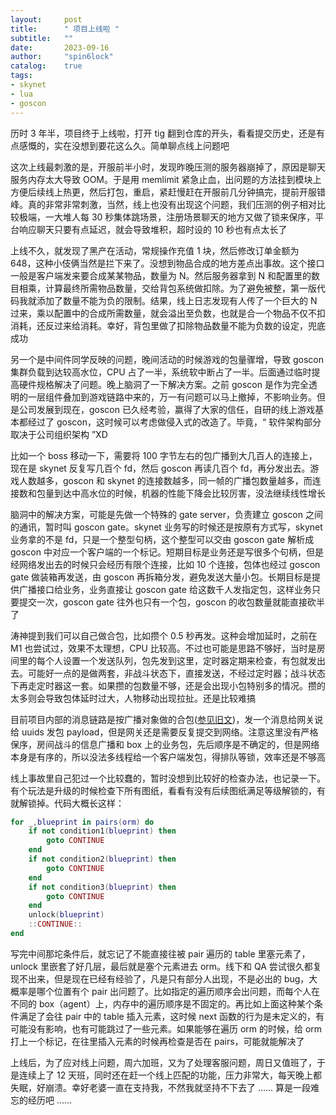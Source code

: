 ```yaml
---
layout:     post
title:      " 项目上线啦 "
subtitle:   ""
date:       2023-09-16
author:     "spin6lock"
catalog:    true
tags:
- skynet
- lua
- goscon
---
```

历时 3 年半，项目终于上线啦，打开 tig 翻到仓库的开头，看看提交历史，还是有点感慨的，实在没想到要花这么久。简单聊点线上问题吧

这次上线最刺激的是，开服前半小时，发现昨晚压测的服务器崩掉了，原因是聊天服务内存太大导致 OOM。于是用 memlimit 紧急止血，出问题的方法挂到模块上方便后续线上热更，然后打包，重启，紧赶慢赶在开服前几分钟搞完，提前开服错峰。真的非常非常刺激，当然，线上也没有出现这个问题，我们压测的例子相对比较极端，一大堆人每 30 秒集体跳场景，注册场景聊天的地方又做了锁来保序，平台响应聊天只要有点延迟，就会导致堆积，超时设的 10 秒也有点太长了

上线不久，就发现了黑产在活动，常规操作充值 1 块，然后修改订单金额为 648，这种小伎俩当然是拦下来了。没想到物品合成的地方差点出事故。这个接口一般是客户端发来要合成某某物品，数量为 N。然后服务器拿到 N 和配置里的数目相乘，计算最终所需物品数量，交给背包系统做扣除。为了避免被整，第一版代码我就添加了数量不能为负的限制。结果，线上日志发现有人传了一个巨大的 N 过来，乘以配置中的合成所需数量，就会溢出至负数，也就是合一个物品不仅不扣消耗，还反过来给消耗。幸好，背包里做了扣除物品数量不能为负数的设定，兜底成功

另一个是中间件同学反映的问题，晚间活动的时候游戏的包量骤增，导致 goscon 集群负载到达较高水位，CPU 占了一半，系统软中断占了一半。后面通过临时提高硬件规格解决了问题。晚上脑洞了一下解决方案。之前 goscon 是作为完全透明的一层组件叠加到游戏链路中来的，万一有问题可以马上撤掉，不影响业务。但是公司发展到现在，goscon 已久经考验，赢得了大家的信任，自研的线上游戏基本都经过了 goscon，这时候可以考虑做侵入式的改造了。毕竟，“ 软件架构部分取决于公司组织架构 ”XD 

比如一个 boss 移动一下，需要将 100 字节左右的包广播到大几百人的连接上，现在是 skynet 反复写几百个 fd，然后 goscon 再读几百个 fd，再分发出去。游戏人数越多，goscon 和 skynet 的连接数越多，同一帧的广播包数量越多，而连接数和包量到达中高水位的时候，机器的性能下降会比较厉害，没法继续线性增长

脑洞中的解决方案，可能是先做一个特殊的 gate server，负责建立 goscon 之间的通讯，暂时叫 goscon gate。skynet 业务写的时候还是按原有方式写，skynet 业务拿的不是 fd，只是一个整型句柄，这个整型可以交由 goscon gate 解析成 goscon 中对应一个客户端的一个标记。短期目标是业务还是写很多个句柄，但是经网络发出去的时候只会经历有限个连接，比如 10 个连接，包体也经过 goscon gate 做装箱再发送，由 goscon 再拆箱分发，避免发送大量小包。长期目标是提供广播接口给业务，业务直接让 goscon gate 给这数千人发指定包，这样业务只要提交一次，goscon gate 往外也只有一个包，goscon 的收包数量就能直接砍半了

涛神提到我们可以自己做合包，比如攒个 0.5 秒再发。这种会增加延时，之前在 M1 也尝试过，效果不太理想，CPU 比较高。不过也可能是思路不够好，当时是房间里的每个人设置一个发送队列，包先发到这里，定时器定期来检查，有包就发出去。可能好一点的是做两套，非战斗状态下，直接发送，不经过定时器；战斗状态下再走定时器这一套。如果攒的包数量不够，还是会出现小包特别多的情况。攒的太多则会导致包体延时过大，人物移动出现拉扯。还是比较难搞

目前项目内部的消息链路是按广播对象做的合包([参见旧文](https://spin6lock.github.io/2022/04/05/Skynet%E5%B9%BF%E6%92%AD%E4%BC%98%E5%8C%96%E5%B0%8F%E8%AE%B0.html))，发一个消息给网关说给 uuids 发包 payload，但是网关还是需要反复提交到网络。注意这里没有严格保序，房间战斗的信息广播和 box 上的业务包，先后顺序是不确定的，但是网络本身是有序的，所以没法多线程给一个客户端发包，得排队等锁，效率还是不够高

线上事故里自己犯过一个比较蠢的，暂时没想到比较好的检查办法，也记录一下。有个玩法是升级的时候检查下所有图纸，看看有没有后续图纸满足等级解锁的，有就解锁掉。代码大概长这样：
```lua
for _,blueprint in pairs(orm) do
    if not condition1(blueprint) then
        goto CONTINUE
    end
    if not condition2(blueprint) then
        goto CONTINUE
    end
    if not condition3(blueprint) then
        goto CONTINUE
    end
    unlock(blueprint)
    ::CONTINUE::
end
```
写完中间那坨条件后，就忘记了不能直接往被 pair 遍历的 table 里塞元素了，unlock 里嵌套了好几层，最后就是塞个元素进去 orm。线下和 QA 尝试很久都复现不出来，但是现在已经有经验了，凡是只有部分人出现，不是必出的 bug，大概率是哪个位置有个 pair 出问题了。比如指定的遍历顺序会出问题，而每个人在不同的 box（agent）上，内存中的遍历顺序是不固定的。再比如上面这种某个条件满足了会往 pair 中的 table 插入元素，这时候 next 函数的行为是未定义的，有可能没有影响，也有可能跳过了一些元素。如果能够在遍历 orm 的时候，给 orm 打上一个标记，在往里插入元素的时候再检查是否在 pairs，可能就能解决了

上线后，为了应对线上问题，周六加班，又为了处理客服问题，周日又值班了，于是连续上了 12 天班，同时还在赶一个线上匹配的功能，压力非常大，每天晚上都失眠，好崩溃。幸好老婆一直在支持我，不然我就坚持不下去了 …… 算是一段难忘的经历吧 ……
